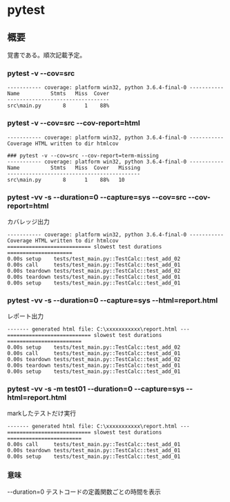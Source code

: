 # pytest

## 概要
覚書である。順次記載予定。

### pytest -v --cov=src
```
----------- coverage: platform win32, python 3.6.4-final-0 -----------
Name          Stmts   Miss  Cover
---------------------------------
src\main.py       8      1    88%
```

### pytest -v --cov=src --cov-report=html
```
----------- coverage: platform win32, python 3.6.4-final-0 -----------
Coverage HTML written to dir htmlcov

### pytest -v --cov=src --cov-report=term-missing
----------- coverage: platform win32, python 3.6.4-final-0 -----------
Name          Stmts   Miss  Cover   Missing
-------------------------------------------
src\main.py       8      1    88%   10
```

### pytest -vv -s --duration=0 --capture=sys --cov=src --cov-report=html
カバレッジ出力
```
----------- coverage: platform win32, python 3.6.4-final-0 -----------
Coverage HTML written to dir htmlcov
=========================== slowest test durations =====================
0.00s setup    tests/test_main.py::TestCalc::test_add_02
0.00s call     tests/test_main.py::TestCalc::test_add_01
0.00s teardown tests/test_main.py::TestCalc::test_add_02
0.00s teardown tests/test_main.py::TestCalc::test_add_01
0.00s setup    tests/test_main.py::TestCalc::test_add_01
```

### pytest -vv -s --duration=0 --capture=sys --html=report.html
レポート出力
```
------- generated html file: C:\xxxxxxxxxxx\report.html ---
=========================== slowest test durations ========================
0.00s setup    tests/test_main.py::TestCalc::test_add_02
0.00s call     tests/test_main.py::TestCalc::test_add_01
0.00s teardown tests/test_main.py::TestCalc::test_add_02
0.00s teardown tests/test_main.py::TestCalc::test_add_01
0.00s setup    tests/test_main.py::TestCalc::test_add_01
```

### pytest -vv -s -m test01 --duration=0 --capture=sys --html=report.html
markしたテストだけ実行
```
------- generated html file: C:\xxxxxxxxxxx\report.html ---
=========================== slowest test durations ========================
0.00s call     tests/test_main.py::TestCalc::test_add_01
0.00s teardown tests/test_main.py::TestCalc::test_add_01
0.00s setup    tests/test_main.py::TestCalc::test_add_01
```

### 意味
--duration=0 
テストコードの定義関数ごとの時間を表示
